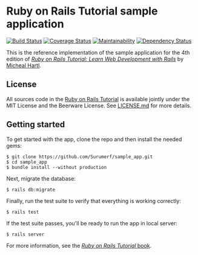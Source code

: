# Ruby on Rails Tutorial sample application

[![Build Status](https://travis-ci.org/Surumerf/sample_app.svg?branch=master)](https://travis-ci.org/Surumerf/sample_app)
[![Coverage Status](https://coveralls.io/repos/github/Surumerf/sample_app/badge.svg?branch=master)](https://coveralls.io/github/Surumerf/sample_app?branch=master)
[![Maintainability](https://api.codeclimate.com/v1/badges/ba298ff75b744689636d/maintainability)](https://codeclimate.com/github/Surumerf/sample_app/maintainability)
[![Dependency Status](https://beta.gemnasium.com/badges/github.com/Surumerf/sample_app.svg)](https://beta.gemnasium.com/projects/github.com/Surumerf/sample_app)

This is the reference implementation of the sample application for the 4th edition of [*Ruby on Rails Tutorial: Learn Web Development with Rails*](http://www.railstutorial.org/) by [Micheal Hartl](http://www.michaelhartl.com/).

## License

All sources code in the [Ruby on Rails Tutorial](http://www.railstutorial.org/) is available jointly under the MIT License and the Beerware License. See [LICENSE.md](https://github.com/Surumerf/sample_app/blob/master/LICENSE.md) for more details.

## Getting started

To get started with the app, clone the repo and then install the needed gems:

```
$ git clone https://github.com/Surumerf/sample_app.git
$ cd sample_app
$ bundle install --without production
```

Next, migrate the database:

```
$ rails db:migrate
```

Finally, run the test suite to verify that everything is working correctly:

```
$ rails test
```

If the test suite passes, you'll be ready to run the app in local server:

```
$ rails server
```

For more information, see the [*Ruby on Rails Tutorial* book](http://www.railstutorial.org/book).
